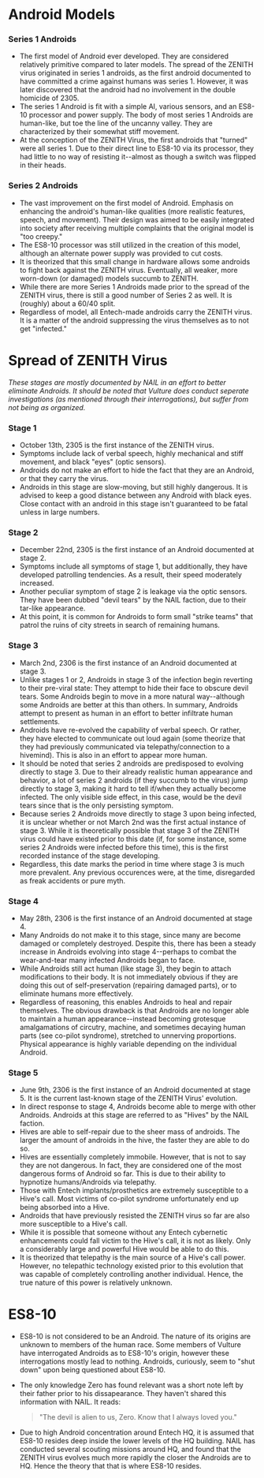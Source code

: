 # Android Models #
### Series 1 Androids ###
- The first model of Android ever developed. They are considered relatively primitive compared to later models. The spread of the ZENITH virus originated in series 1 androids, as the first android documented to have committed a crime against humans was series 1. However, it was later discovered that the android had no involvement in the double homicide of 2305.
- The series 1 Android is fit with a simple AI, various sensors, and an ES8-10 processor and power supply. The body of most series 1 Androids are human-like, but toe the line of the uncanny valley. They are characterized by their somewhat stiff movement.
- At the conception of the ZENITH Virus, the first androids that "turned" were all series 1. Due to their direct line to ES8-10 via its processor, they had little to no way of resisting it--almost as though a switch was flipped in their heads.

### Series 2 Androids ###
- The vast improvement on the first model of Android. Emphasis on enhancing the android's human-like qualities (more realistic features, speech, and movement). Their design was aimed to be easily integrated into society after receiving multiple complaints that the original model is "too creepy."
- The ES8-10 processor was still utilized in the creation of this model, although an alternate power supply was provided to cut costs.
- It is theorized that this small change in hardware allows some androids to fight back against the ZENITH virus. Eventually, all weaker, more worn-down (or damaged) models succumb to ZENITH.
- While there are more Series 1 Androids made prior to the spread of the ZENITH virus, there is still a good number of Series 2 as well. It is (roughly) about a 60/40 split.
- Regardless of model, all Entech-made androids carry the ZENITH virus. It is a matter of the android suppressing the virus themselves as to not get "infected."

# Spread of ZENITH Virus #
*These stages are mostly documented by NAIL in an effort to better eliminate Androids. It should be noted that Vulture does conduct seperate investigations (as mentioned through their interrogations), but suffer from not being as organized.*
### Stage 1 ###
- October 13th, 2305 is the first instance of the ZENITH virus.
- Symptoms include lack of verbal speech, highly mechanical and stiff movement, and black "eyes" (optic sensors).
- Androids do not make an effort to hide the fact that they are an Android, or that they carry the virus.
- Androids in this stage are slow-moving, but still highly dangerous. It is advised to keep a good distance between any Android with black eyes. Close contact with an android in this stage isn't guaranteed to be fatal unless in large numbers.

### Stage 2 ###
- December 22nd, 2305 is the first instance of an Android documented at stage 2.
- Symptoms include all symptoms of stage 1, but additionally, they have developed patrolling tendencies. As a result, their speed moderately increased.
- Another peculiar symptom of stage 2 is leakage via the optic sensors. They have been dubbed "devil tears" by the NAIL faction, due to their tar-like appearance.
- At this point, it is common for Androids to form small "strike teams" that patrol the ruins of city streets in search of remaining humans.

### Stage 3 ###
- March 2nd, 2306 is the first instance of an Android documented at stage 3.
- Unlike stages 1 or 2, Androids in stage 3 of the infection begin reverting to their pre-viral state: They attempt to hide their face to obscure devil tears. Some Androids begin to move in a more natural way--although some Androids are better at this than others. In summary, Androids attempt to present as human in an effort to better infiltrate human settlements.
- Androids have re-evolved the capability of verbal speech. Or rather, they have elected to communicate out loud again (some theorize that they had previously communicated via telepathy/connection to a hivemind). This is also in an effort to appear more human.
- It should be noted that series 2 androids are predisposed to evolving directly to stage 3. Due to their already realistic human appearance and behavior, a lot of series 2 androids (if they succumb to the virus) jump directly to stage 3, making it hard to tell if/when they actually become infected. The only visible side effect, in this case, would be the devil tears since that is the only persisting symptom.
- Because series 2 Androids move directly to stage 3 upon being infected, it is unclear whether or not March 2nd was the first actual instance of stage 3. While it is theoretically possible that stage 3 of the ZENITH virus could have existed prior to this date (if, for some instance, some series 2 Androids were infected before this time), this is the first recorded instance of the stage developing.
- Regardless, this date marks the period in time where stage 3 is much more prevalent. Any previous occurences were, at the time, disregarded as freak accidents or pure myth.

### Stage 4 ###
- May 28th, 2306 is the first instance of an Android documented at stage 4.
- Many Androids do not make it to this stage, since many are become damaged or completely destroyed. Despite this, there has been a steady increase in Androids evolving into stage 4--perhaps to combat the wear-and-tear many infected Androids began to face.
- While Androids still act human (like stage 3), they begin to attach modifications to their body. It is not immediately obvious if they are doing this out of self-preservation (repairing damaged parts), or to eliminate humans more effectively.
- Regardless of reasoning, this enables Androids to heal and repair themselves. The obvious drawback is that Androids are no longer able to maintain a human appearance--instead becoming grotesque amalgamations of circutry, machine, and sometimes decaying human parts (see co-pilot syndrome), stretched to unnerving proportions. Physical appearance is highly variable depending on the individual Android.

### Stage 5 ###
- June 9th, 2306 is the first instance of an Android documented at stage 5. It is the current last-known stage of the ZENITH Virus' evolution.
- In direct response to stage 4, Androids become able to merge with other Androids. Androids at this stage are referred to as "Hives" by the NAIL faction.
- Hives are able to self-repair due to the sheer mass of androids. The larger the amount of androids in the hive, the faster they are able to do so.
- Hives are essentially completely immobile. However, that is not to say they are not dangerous. In fact, they are considered one of the most dangerous forms of Android so far. This is due to their ability to hypnotize humans/Androids via telepathy.
- Those with Entech implants/prosthetics are extremely susceptible to a Hive's call. Most victims of co-pilot syndrome unfortunately end up being absorbed into a Hive.
- Androids that have previously resisted the ZENITH virus so far are also more susceptible to a Hive's call.
- While it is possible that someone without any Entech cybernetic enhancements could fall victim to the Hive's call, it is not as likely. Only a considerably large and powerful Hive would be able to do this.
- It is theorized that telepathy is the main source of a Hive's call power. However, no telepathic technology existed prior to this evolution that was capable of completely controlling another individual. Hence, the true nature of this power is relatively unknown.

# ES8-10 #
- ES8-10 is not considered to be an Android. The nature of its origins are unknown to members of the human race. Some members of Vulture have interrogated Androids as to ES8-10's origin, however these interrogations mostly lead to nothing. Androids, curiously, seem to "shut down" upon being questioned about ES8-10.
- The only knowledge Zero has found relevant was a short note left by their father prior to his dissapearance. They haven't shared this information with NAIL. It reads:

  > "The devil is alien to us, Zero. Know that I always loved you."
- Due to high Android concentration around Entech HQ, it is assumed that ES8-10 resides deep inside the lower levels of the HQ building. NAIL has conducted several scouting missions around HQ, and found that the ZENITH virus evolves much more rapidly the closer the Androids are to HQ. Hence the theory that that is where ES8-10 resides.
